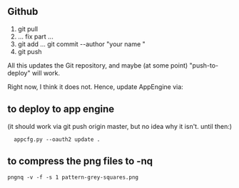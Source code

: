 ## Github

1. git pull
2. ... fix part ...
3. git add ... git commit --author "your name <email>"
4. git push

All this updates the Git repository, and maybe (at some point)
"push-to-deploy" will work.

Right now, I think it does not. Hence, update AppEngine via:

## to deploy to app engine

(it should work via git push origin master, but no idea why it isn't. until then:)

      appcfg.py --oauth2 update .


## to compress the png files to -nq

    pngnq -v -f -s 1 pattern-grey-squares.png
